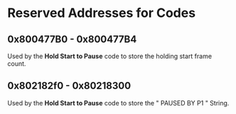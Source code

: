 # Reserved Addresses for Codes

## 0x800477B0 - 0x800477B4

Used by the **Hold Start to Pause** code to store the holding start frame count.

## 0x802182f0 - 0x80218300

Used by the **Hold Start to Pause** code to store the " PAUSED BY P1 " String.
